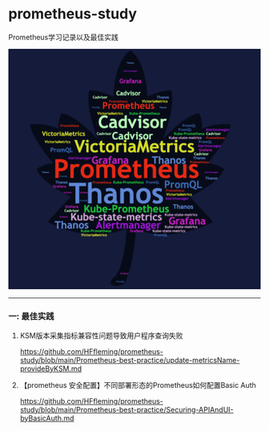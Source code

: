 # prometheus-study
Prometheus学习记录以及最佳实践

![image-20230809103846488](./assets/image-20230809103846488.png)  

---

### 一: 最佳实践

1. KSM版本采集指标兼容性问题导致用户程序查询失败

   https://github.com/HFfleming/prometheus-study/blob/main/Prometheus-best-practice/update-metricsName-provideByKSM.md
   
   
   
   
   
   

2. 【prometheus 安全配置】不同部署形态的Prometheus如何配置Basic Auth

   https://github.com/HFfleming/prometheus-study/blob/main/Prometheus-best-practice/Securing-APIAndUI-byBasicAuth.md
